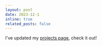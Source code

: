 ```yaml
---
layout: post
date: 2023-12-1
inline: true
related_posts: false
---
```


I've updated my [projects page](/projects), check it out!